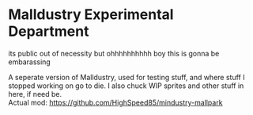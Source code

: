 # Malldustry Experimental Department
its public out of necessity but ohhhhhhhhhh boy this is gonna be embarassing  

A seperate version of Malldustry, used for testing stuff, and where stuff I stopped working on go to die. I also chuck WIP sprites and other stuff in here, if need be.  
Actual mod: https://github.com/HighSpeed85/mindustry-mallpark
